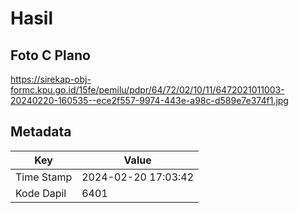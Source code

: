 # Hasil

## Foto C Plano

https://sirekap-obj-formc.kpu.go.id/15fe/pemilu/pdpr/64/72/02/10/11/6472021011003-20240220-160535--ece2f557-9974-443e-a98c-d589e7e374f1.jpg


## Metadata

| Key        | Value               |
| ---------- | ------------------- |
| Time Stamp | 2024-02-20 17:03:42 |
| Kode Dapil | 6401                |



